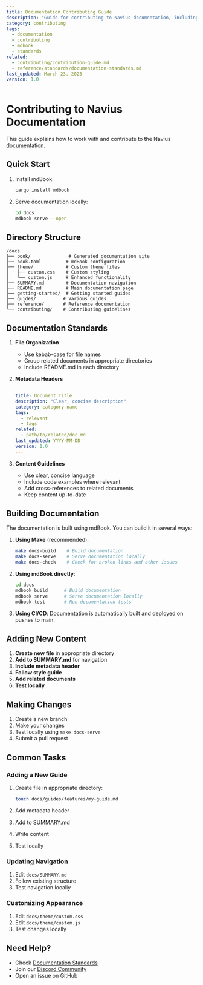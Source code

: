 ```yaml
---
title: Documentation Contributing Guide
description: "Guide for contributing to Navius documentation, including setup instructions, standards, and build process"
category: contributing
tags:
  - documentation
  - contributing
  - mdbook
  - standards
related:
  - contributing/contribution-guide.md
  - reference/standards/documentation-standards.md
last_updated: March 23, 2025
version: 1.0
---
```


# Contributing to Navius Documentation

This guide explains how to work with and contribute to the Navius documentation.

## Quick Start

1. Install mdBook:
   ```bash
   cargo install mdbook
   ```

2. Serve documentation locally:
   ```bash
   cd docs
   mdbook serve --open
   ```

## Directory Structure

```
/docs
├── book/              # Generated documentation site
├── book.toml         # mdBook configuration
├── theme/            # Custom theme files
│   ├── custom.css    # Custom styling
│   └── custom.js     # Enhanced functionality
├── SUMMARY.md        # Documentation navigation
├── README.md         # Main documentation page
├── getting-started/  # Getting started guides
├── guides/          # Various guides
├── reference/       # Reference documentation
└── contributing/    # Contributing guidelines
```

## Documentation Standards

1. **File Organization**
   - Use kebab-case for file names
   - Group related documents in appropriate directories
   - Include README.md in each directory

2. **Metadata Headers**
   ```yaml
   ---
   title: Document Title
   description: "Clear, concise description"
   category: category-name
   tags:
     - relevant
     - tags
   related:
     - path/to/related/doc.md
   last_updated: YYYY-MM-DD
   version: 1.0
   ---
   ```

3. **Content Guidelines**
   - Use clear, concise language
   - Include code examples where relevant
   - Add cross-references to related documents
   - Keep content up-to-date

## Building Documentation

The documentation is built using mdBook. You can build it in several ways:

1. **Using Make** (recommended):
   ```bash
   make docs-build    # Build documentation
   make docs-serve    # Serve documentation locally
   make docs-check    # Check for broken links and other issues
   ```

2. **Using mdBook directly**:
   ```bash
   cd docs
   mdbook build      # Build documentation
   mdbook serve      # Serve documentation locally
   mdbook test       # Run documentation tests
   ```

3. **Using CI/CD**:
   Documentation is automatically built and deployed on pushes to main.

## Adding New Content

1. **Create new file** in appropriate directory
2. **Add to SUMMARY.md** for navigation
3. **Include metadata header**
4. **Follow style guide**
5. **Add related documents**
6. **Test locally**

## Making Changes

1. Create a new branch
2. Make your changes
3. Test locally using `make docs-serve`
4. Submit a pull request

## Common Tasks

### Adding a New Guide

1. Create file in appropriate directory:
   ```bash
   touch docs/guides/features/my-guide.md
   ```

2. Add metadata header
3. Add to SUMMARY.md
4. Write content
5. Test locally

### Updating Navigation

1. Edit `docs/SUMMARY.md`
2. Follow existing structure
3. Test navigation locally

### Customizing Appearance

1. Edit `docs/theme/custom.css`
2. Edit `docs/theme/custom.js`
3. Test changes locally

## Need Help?

- Check [Documentation Standards](../reference/standards/documentation-standards.md)
- Join our [Discord Community](https://discord.gg/navius)
- Open an issue on GitHub 